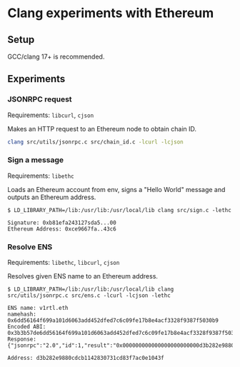 # Clang experiments with Ethereum

## Setup

GCC/clang 17+ is recommended.

## Experiments

### JSONRPC request

Requirements: `libcurl`, `cjson`

Makes an HTTP request to an Ethereum node to obtain chain ID.

```sh
clang src/utils/jsonrpc.c src/chain_id.c -lcurl -lcjson
```

### Sign a message

Requirements: `libethc`

Loads an Ethereum account from env, signs a "Hello World" message and outputs an
Ethereum address.

```
$ LD_LIBRARY_PATH=/lib:/usr/lib:/usr/local/lib clang src/sign.c -lethc

Signature: 0xb81efa243127sda5...00
Ethereum Address: 0xce9667fa..43c6
```

### Resolve ENS

Requirements: `libethc`, `libcurl`, `cjson`

Resolves given ENS name to an Ethereum address.

```
$ LD_LIBRARY_PATH=/lib:/usr/lib:/usr/local/lib clang src/utils/jsonrpc.c src/ens.c -lcurl -lcjson -lethc

ENS name: v1rtl.eth
namehash: 0x6dd56164f699a101d6063add452dfed7c6c09fe17b8e4acf3328f9387f5030b9
Encoded ABI: 0x3b3b57de6dd56164f699a101d6063add452dfed7c6c09fe17b8e4acf3328f9387f5030b9
Response: {"jsonrpc":"2.0","id":1,"result":"0x000000000000000000000000d3b282e9880cdcb1142830731cd83f7ac0e1043f"}

Address: d3b282e9880cdcb1142830731cd83f7ac0e1043f
```

